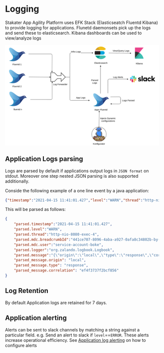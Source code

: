 # Logging

Stakater App Agility Platform uses EFK Stack (Elasticseatch Fluentd Kibana) to provide logging for applications. Flunetd daemonsets pick up the logs and send these to elasticsearch. Kibana dashboards can be used to view/analyze logs

![Logging](./images/logging.png)


## Application Logs parsing

Logs are parsed by default if applications output logs in `JSON format` on stdout. Moreover one step nested JSON parsing is also supported additionally.

Conside the following example of a one line event by a java application:
```json
{"timestamp":"2021-04-15 11:41:01.427","level":"WARN","thread":"http-nio-8080-exec-4","mdc":{"breadcrumbId":"441ce707-8096-4aba-a927-0afa8c34802b-by-BOKE","user":"service-account-boke"},"logger":"org.zalando.logbook.Logbook","message":"{\"origin\":\"local\",\"type\":\"response\",\"correlation\":\"ef4f3737f2bcf856\"}"}
```

This will be parsed as follows:
```json
{
    "parsed.timestamp":"2021-04-15 11:41:01.427",
    "parsed.level":"WARN",
    "parsed.thread":"http-nio-8080-exec-4",
    "parsed.mdc.breadcrumbId":"441ce707-8096-4aba-a927-0afa8c34802b-by-BOKE",
    "parsed.mdc.user":"service-account-boke",
    "parsed.logger":"org.zalando.logbook.Logbook",
    "parsed.message":"{\"origin\":\"local\",\"type\":\"response\",\"correlation\":\"ef4f3737f2bcf856\"}",
    "parsed_message.origin": "local",
    "parsed_message.type": "response",
    "parsed_message.correlation": "ef4f3737f2bcf856"
}
```

## Log Retention

By default Application logs are retained for 7 days.

## Application alerting

Alerts can be sent to slack channels by matching a string against a particular field. e.g. Send an alert to slack if `level`==`ERROR`. These alerts increase operational efficiency. See [Application log alerting](../alerting/log-alerts.md#Application-Logs-Alerting) on how to configure alerts
